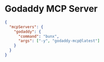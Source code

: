 # Godaddy MCP Server

```json
{
  "mcpServers": {
    "godaddy": {
      "command": "bunx",
      "args": ["-y", "godaddy-mcp@latest"]
    }
  }
}
```
